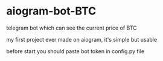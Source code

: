 # aiogram-bot-BTC
telegram bot which can see the current price of BTC

my first project ever made on aiogram, it's simple but usable

before start you should paste bot token in config.py file
